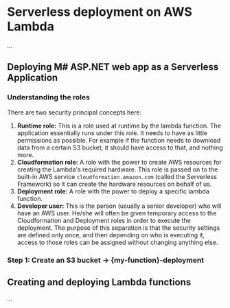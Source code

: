 # Serverless deployment on AWS Lambda
...

## Deploying M# ASP.NET web app as a Serverless Application
### Understanding the roles
There are two security principal concepts here:
1. **Runtime role:** This is a role used at runtime by the lambda function. The application essentially runs under this role. It needs to have as little permissions as possible. For example if the function needs to download data from a certain S3 bucket, it should have access to that, and nothing more.
2. **Cloudformation role:** A role with the power to create AWS resources for creating the Lambda's required hardware. This role is passed on to the built-in AWS service `cloudformation.amazon.com` (called the Serverless Framework) so it can create the hardware resources on behalf of us.
3. **Deployment role:** A role with the power to deploy a specific lambda function.
4. **Developer user:** This is the person (usually a senior developer) who will have an AWS user. He/she will often be given temporary access to the Cloudformation and Deployment roles in order to execute the deployment. The purpose of this separation is that the security settings are defined only once, and then depending on who is executing it, access to those roles can be assigned without changing anything else.
### Step 1: Create an S3 bucket -> **{my-function}-deployment**
## Creating and deploying Lambda functions
...
